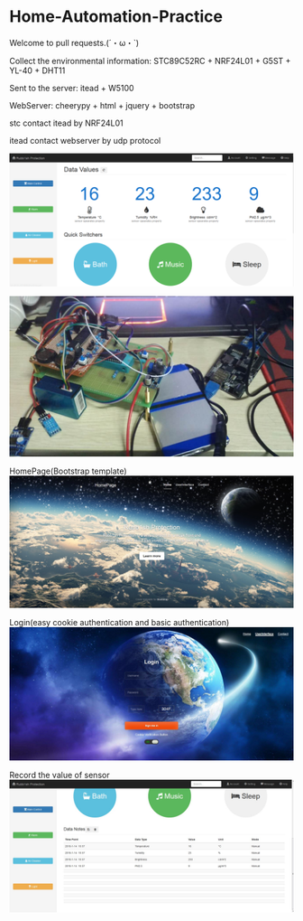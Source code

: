 # Home-Automation-Practice
Welcome to pull requests.(´・ω・`)

Collect the environmental information: STC89C52RC + NRF24L01 + G5ST + YL-40 + DHT11 

Sent to the server: itead + W5100

WebServer: cheerypy + html + jquery + bootstrap 

stc contact itead by NRF24L01

itead contact webserver by udp protocol

![Image can't find](https://raw.githubusercontent.com/Wanghaohun/img/master/Home-automation%20img/webpage.png)

![Image can't find](https://raw.githubusercontent.com/Wanghaohun/img/master/Home-automation%20img/hardware.jpg)

HomePage(Bootstrap template)
![Image can't find](https://raw.githubusercontent.com/Wanghaohun/img/master/Home-automation%20img/index.jpg)

Login(easy cookie authentication and basic authentication)
![Image can't find](https://raw.githubusercontent.com/Wanghaohun/img/master/Home-automation%20img/loginpage.jpg)

Record the value of sensor
![Image can't find](https://raw.githubusercontent.com/Wanghaohun/img/master/Home-automation%20img/record.jpg)
